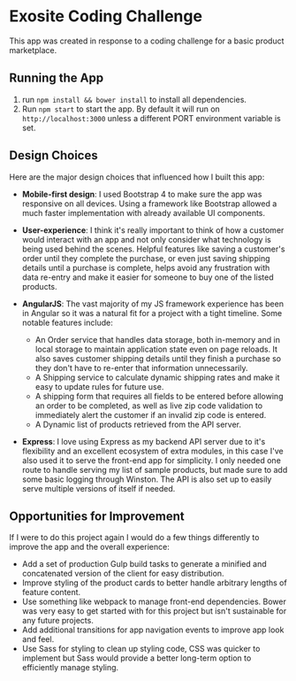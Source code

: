 # Exosite Coding Challenge
This app was created in response to a coding challenge for a basic product marketplace.

## Running the App
1. run `npm install && bower install` to install all dependencies.
2. Run `npm start` to start the app. By default it will run on `http://localhost:3000` unless a different PORT environment
   variable is set.

## Design Choices
Here are the major design choices that influenced how I built this app:

* **Mobile-first design**: I used Bootstrap 4 to make sure the app was responsive on all devices. 
Using a framework like Bootstrap allowed a much faster implementation with already available
UI components.

* **User-experience**: I think it's really important to think of how a customer would interact with an app and 
not only consider what technology is being used behind the scenes. Helpful features like saving a customer's order 
until they complete the purchase, or even just saving shipping details until a purchase is complete, helps
 avoid any frustration with data re-entry and make it easier for someone to buy one of the listed products. 

* **AngularJS**: The vast majority of my JS framework experience has been in Angular so it was a natural fit
for a project with a tight timeline. Some notable features include:
    * An Order service that handles data storage, both in-memory and in local storage to maintain
      application state even on page reloads. It also saves customer shipping details until they 
      finish a purchase so they don't have to re-enter that information unnecessarily. 
    * A Shipping service to calculate dynamic shipping rates and make it easy to update rules for future
      use.
    * A shipping form that requires all fields to be entered before allowing an order to be completed,
      as well as live zip code validation to immediately alert the customer if an invalid zip code is entered. 
    * A Dynamic list of products retrieved from the API server.
      
* **Express**: I love using Express as my backend API server due to it's flexibility and an excellent ecosystem of 
extra modules, in this case I've also used it to serve the front-end app for simplicity. I only needed one route
to handle serving my list of sample products, but made sure to add some basic logging through Winston. The API 
is also set up to easily serve multiple versions of itself if needed.

## Opportunities for Improvement
If I were to do this project again I would do a few things differently to improve the app and the overall experience:
* Add a set of production Gulp build tasks to generate a minified and concatenated version of the client for easy distribution.
* Improve styling of the product cards to better handle arbitrary lengths of feature content.
* Use something like webpack to manage front-end dependencies. Bower was very easy to get started with for this project 
  but isn't sustainable for any future projects.
* Add additional transitions for app navigation events to improve app look and feel.
* Use Sass for styling to clean up styling code, CSS was quicker to implement but Sass would provide a better long-term
  option to efficiently manage styling.
